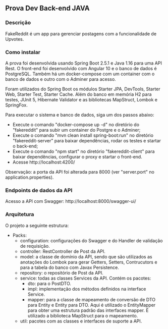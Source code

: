 ## Prova Dev Back-end JAVA
 
### Descrição

FakeReddit é um app para gerenciar postagens com a funcionalidade de Upvotes.

### Como instalar

A prova foi desenvolvida usando Spring Boot 2.5.1 e Java 1.16 para uma API Rest.
O front-end foi desenvolvido com Angular 10 e o banco de dados é PostgreSQL.
Também há um docker-compose com um container com o banco de dados e outro com o Adminer para acesso.

Foram utilizados do Spring Boot os módulos Starter JPA, DevTools, Starter Web, Starter Test, Starter Cache.
Além do banco em memória H2 para testes, JUnit 5, Hibernate Validator e as bibliotecas MapStruct, Lombok e SpringFox.

Para executar o sistema e banco de dados, siga um dos passos abaixo:
 - Execute o comando "docker-compose up -d" no diretório do "fakereddit" para subir um container do Postgre e o Adminer;
 - Execute o comando "mvn clean install spring-boot:run" no diretório "fakereddit-server" para baixar dependências, rodar os testes e startar o back-end;
 - Execute o comando "npm start" no diretório "fakereddit-client" para baixar dependências, configurar o proxy e startar o front-end.
 - Acesse http://localhost:4200/
  
 Observação: a porta da API foi alterada para 8000 (ver "server.port" no application.properties).
 
### Endpoints de dados da API

Acesso a API com Swagger: http://localhost:8000/swagger-ui/

### Arquitetura

O projeto a seguinte estrutura:

 - Packs:
   - configuration: configurações do Swagger e do Handler de validação de requisição.
   - controller: RestController de Post da API.
   - model: a classe de domínio da API, sendo que são utilizados as anotações do Lombok para gerar Getters, Setters, Contrucutors 
    e para a tabela do banco com Javax Persistence.
   - repository: o repositório de Post da API.
   - service: todas as classes Services da API. Contém os pacotes:
     - dto: para o PostDTO.
     - impl: implementação dos métodos definidos na interface Service.
     - mapper: para a classe de mapeamento de conversão de DTO para Entity e Entity para DTO. Aqui é utilizado o EntityMapper para obter uma estrutura padrão
       das interfaces mapper. É utilizado a biblioteca MapStruct para o mapeamento.
   - util: pacotes com as classes e interfaces de suporte a API.
